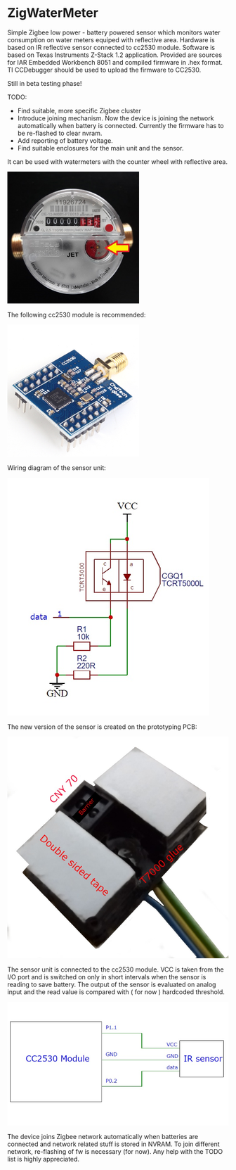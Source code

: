 # ZigWaterMeter

Simple Zigbee low power - battery powered sensor which monitors water consumption on water meters equiped with reflective area.
Hardware is based on IR reflective sensor connected to cc2530 module.
Software is based on Texas Instruments Z-Stack 1.2 application.
Provided are sources for IAR Embedded Workbench 8051 and compiled firmware in .hex format. TI CCDebugger should be used to upload the firmware to CC2530.

Still in beta testing phase!

TODO:
- Find suitable, more specific Zigbee cluster
- Introduce joining mechanism. Now the device is joining the network automatically when battery is connected. Currently the firmware has to be re-flashed to clear nvram.
- Add reporting of battery voltage.
- Find suitable enclosures for the main unit and the sensor.

It can be used with watermeters with the counter wheel with reflective area.  

<img src="https://github.com/pedroke/ZigWaterMeter/blob/master/images/watermeter.jpg" width="300px">

The following cc2530 module is recommended:  

<img src="https://github.com/pedroke/ZigWaterMeter/blob/master/images/module.jpg" width="300px">

Wiring diagram of the sensor unit:  

<img src="https://github.com/pedroke/ZigWaterMeter/blob/master/images/schematic.jpg">

The new version of the sensor is created on the prototyping PCB:

<img src="https://github.com/pedroke/ZigWaterMeter/blob/master/images/water_sensor.jpg">

The sensor unit is connected to the cc2530 module. VCC is taken from the I/O port and is switched on only in short intervals when the sensor is reading to save battery. The output of the sensor is evaluated on analog input and the read value is compared with ( for now ) hardcoded threshold.  

<img src="https://github.com/pedroke/ZigWaterMeter/blob/master/images/connection.jpg">

The device joins Zigbee network automatically when batteries are connected and network related stuff is stored in NVRAM. To join different network, re-flashing of fw is necessary (for now).
Any help with the TODO list is highly appreciated.
